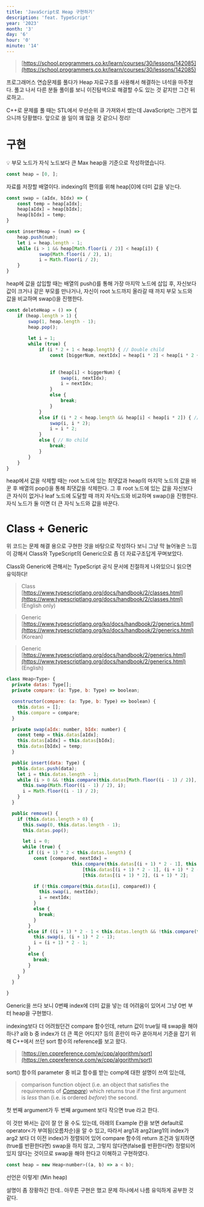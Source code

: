 ```yaml
---
title: 'JavaScript로 Heap 구현하기'
description: 'feat. TypeScript'
year: '2023'
month: '3'
day: '6'
hour: '0'
minute: '14'
---
```


> [https://school.programmers.co.kr/learn/courses/30/lessons/142085](https://school.programmers.co.kr/learn/courses/30/lessons/142085)
> 

프로그래머스 연습문제를 풀다가 Heap 자료구조를 사용해서 해결하는 녀석을 마주쳤다. 풀고 나서 다른 분들 풀이를 보니 이진탐색으로 해결할 수도 있는 것 같지만 그건 뒤로하고..

C++로 문제를 풀 때는 STL에서 우선순위 큐 가져와서 썼는데 JavaScript는 그런거 없으니까 당황했다. 앞으로 쓸 일이 꽤 많을 것 같으니 정리!

# 구현

<aside>
💡 부모 노드가 자식 노드보다 큰 Max heap을 기준으로 작성하였습니다.

</aside>

```jsx
const heap = [0, ];
```

자료를 저장할 배열이다. indexing의 편의를 위해 heap[0]에 더미 값을 넣는다.

```jsx
const swap = (aIdx, bIdx) => {
	const temp = heap[aIdx];
	heap[aIdx] = heap[bIdx];
	heap[bIdx] = temp;
}

const insertHeap = (num) => {
	heap.push(num);
	let i = heap.length - 1;
	while (i > 1 && heap[Math.floor(i / 2)] < heap[i]) {
			swap(Math.floor(i / 2), i);
			i = Math.floor(i / 2);
	}
}
```

heap에 값을 삽입할 때는 배열의 push()를 통해 가장 마지막 노드에 삽입 후, 자신보다 값이 크거나 같은 부모를 만나거나, 자신이 root 노드까지 올라갈 때 까지 부모 노드와 값을 비교하며 swap()을 진행한다.

```jsx
const deleteHeap = () => {
	if (heap.length > 1) {
		swap(1, heap.length - 1);
		heap.pop();
		
		let i = 1;
		while (true) {
			if (i * 2 + 1 < heap.length) { // Double child
				const [biggerNum, nextIdx] = heap[i * 2] < heap[i * 2 + 1] ?
																		[heap[i * 2 + 1], i * 2 + 1] : [heap[i * 2], i * 2];
	
				if (heap[i] < biggerNum) {
					swap(i, nextIdx);
					i = nextIdx;
				}
				else {
					break;
				}
			}
			else if (i * 2 < heap.length && heap[i] < heap[i * 2]) { // Single child
				swap(i, i * 2);
				i = i * 2;
			}
			else { // No child
				break;
			}
		}
	}
}
```

heap에서 값을 삭제할 때는 root 노드에 있는 최댓값과 heap의 마지막 노드의 값을 바꾼 후 배열의 pop()을 통해 최댓값을 삭제한다. 그 후 root 노드에 있는 값을 자신보다 큰 자식이 없거나 leaf 노드에 도달할 때 까지 자식노드와 비교하며 swap()을 진행한다. 자식 노드가 둘 이면 더 큰 자식 노드와 값을 바꾼다.

# Class + Generic

위 코드는 문제 해결 용으로 구현한 것을 바탕으로 작성하다 보니 그냥 막 늘어놓은 느낌이 강해서 Class와 TypeScript의 Generic으로 좀 더 자료구조답게 꾸며보았다.

Class와 Generic에 관해서는 TypeScript 공식 문서에 친절하게 나와있으니 읽으면 유익하다!

> Class [https://www.typescriptlang.org/docs/handbook/2/classes.html](https://www.typescriptlang.org/docs/handbook/2/classes.html) (English only)
> 

> Generic [https://www.typescriptlang.org/ko/docs/handbook/2/generics.html](https://www.typescriptlang.org/ko/docs/handbook/2/generics.html) (Korean)
> 

> Generic [https://www.typescriptlang.org/docs/handbook/2/generics.html](https://www.typescriptlang.org/docs/handbook/2/generics.html) (English)
> 

```jsx
class Heap<Type> {
  private datas: Type[];
  private compare: (a: Type, b: Type) => boolean;

  constructor(compare: (a: Type, b: Type) => boolean) {
    this.datas = [];
    this.compare = compare;
  }

  private swap(aIdx: number, bIdx: number) {
    const temp = this.datas[aIdx];
    this.datas[aIdx] = this.datas[bIdx];
    this.datas[bIdx] = temp;
  }

  public insert(data: Type) {
    this.datas.push(data);
    let i = this.datas.length - 1;
    while (i > 0 && !this.compare(this.datas[Math.floor((i - 1) / 2)], this.datas[i])) {
      this.swap(Math.floor((i - 1) / 2), i);
      i = Math.floor((i - 1) / 2);
    }
  }

  public remove() {
    if (this.datas.length > 0) {
      this.swap(0, this.datas.length - 1);
      this.datas.pop();

      let i = 0;
      while (true) {
        if ((i + 1) * 2 < this.datas.length) {
          const [compared, nextIdx] = 
						this.compare(this.datas[(i + 1) * 2 - 1], this.datas[(i + 1) * 2]) ?
							[this.datas[(i + 1) * 2 - 1], (i + 1) * 2 - 1] :
							[this.datas[(i + 1) * 2], (i + 1) * 2];

          if (!this.compare(this.datas[i], compared)) {
            this.swap(i, nextIdx);
            i = nextIdx;
          }
          else {
            break;
          }
        }
        else if ((i + 1) * 2 - 1 < this.datas.length && !this.compare(this.datas[i], this.datas[(i + 1) * 2 - 1])) {
          this.swap(i, (i + 1) * 2 - 1);
          i = (i + 1) * 2 - 1;
        }
        else {
          break;
        }
      }
    }
  }

}
```

Generic을 쓰다 보니 0번째 index에 더미 값을 넣는 데 어려움이 있어서 그냥 0번 부터 heap을 구현했다. 

indexing보다 더 어려웠던건 compare 함수인데, return 값이 true일 때 swap을 해야 하나? a와 b 중 index가 더 큰 쪽은 어디지? 등의 혼란이 마구 쏟아져서 기준을 잡기 위해 C++에서 쓰던 sort 함수의 reference를 보고 왔다.

> [https://en.cppreference.com/w/cpp/algorithm/sort](https://en.cppreference.com/w/cpp/algorithm/sort)
> 

sort() 함수의 parameter 중 비교 함수를 받는 comp에 대한 설명이 쓰여 있는데,

> comparison function object (i.e. an object that satisfies the requirements of *[Compare](https://en.cppreference.com/w/cpp/named_req/Compare)*) which returns true if the first argument is *less* than (i.e. is ordered *before*) the second.
> 

첫 번째 argument가 두 번째 argument 보다 작으면 true 라고 한다.

이 것만 봐서는 감이 잘 안 올 수도 있는데, 아래의 Example 칸을 보면 default로 operator<가 부여됨(오름차순)을 알 수 있고, 따라서 arg1과 arg2(arg1의 index가 arg2 보다 더 이전 index)가 정렬되어 있어 compare 함수의 return 조건과 일치하면(true를 반환한다면) swap을 하지 않고, 그렇지 않다면(false를 반환한다면) 정렬되어 있지 않다는 것이므로 swap을 해야 한다고 이해하고 구현하였다.

```jsx
const heap = new Heap<number>((a, b) => a < b);
```

선언은 이렇게! (Min heap)

설명이 좀 장황하긴 한데.. 아무튼 구현은 했고 문제 하나에서 나름 유익하게 공부한 것 같다.